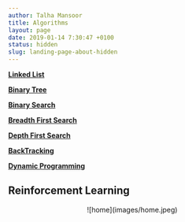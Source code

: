 ```yaml
---
author: Talha Mansoor
title: Algorithms
layout: page
date: 2019-01-14 7:30:47 +0100
status: hidden
slug: landing-page-about-hidden
---
```

**[Linked List](https://www.jerrulsu.com/Linked-List.html)**

**[Binary Tree](https://www.jerrulsu.com/Binary-Tree-and-Divide-Conquer.html)**

**[Binary Search](https://www.jerrulsu.com/Binary-Search.html)**

**[Breadth First Search](https://www.jerrulsu.com/Breadth-First-Search.html)**

**[Depth First Search]()**

**[BackTracking](https://www.jerrulsu.com/BackTracking.html)**

**[Dynamic Programming](https://www.jerrulsu.com/Dynamic-Programming.html)**

## Reinforcement Learning

 <div align=center> ![home](images/home.jpeg) </div>

